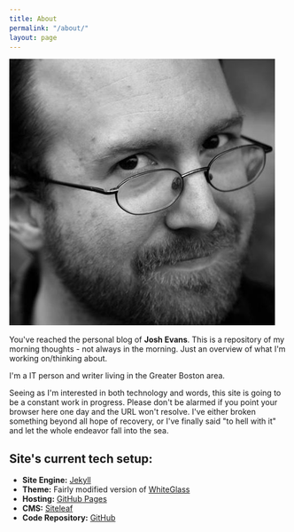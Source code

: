 ```yaml
---
title: About
permalink: "/about/"
layout: page
---
```


![Facebook 1.jpg](/uploads/Facebook%201.jpg)

You've reached the personal blog of **Josh Evans**.  This is a repository of my morning thoughts - not always in the morning. Just an overview of what I'm working on/thinking about. 

I'm a IT person and writer living in the Greater Boston area.  

Seeing as I'm interested in both technology and words, this site is going to be a constant work in progress. Please don't be alarmed if you point your browser here one day and the URL won't resolve.  I've either broken something beyond all hope of recovery, or I've finally said "to hell with it" and let the whole endeavor fall into the sea.

## Site's current tech setup:

- **Site Engine:** [Jekyll](https://jekyllrb.com/)
- **Theme:** Fairly modified version of [WhiteGlass](https://github.com/yous/whiteglass)
- **Hosting:** [GitHub Pages](https://pages.github.com/)
- **CMS:** [Siteleaf](https://www.siteleaf.com/)
- **Code Repository:** [GitHub](https://github.com/roguescholar42/roguescholar42.github.io)